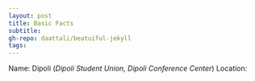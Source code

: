 ```yaml
---
layout: post
title: Basic Facts
subtitle:
gh-repo: daattali/beatuiful-jekyll
tags:
---
```


Name: Dipoli (_Dipoli Student Union, Dipoli Conference Center_)
Location: 
